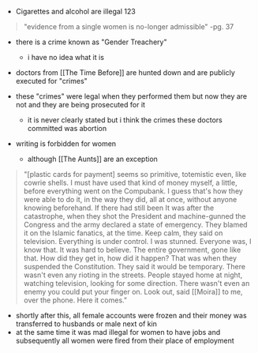 - Cigarettes and alcohol are illegal 123

>"evidence from a single women is no-longer admissible"
> -pg. 37

- there is a crime known as "Gender Treachery"
	- i have no idea what it is

- doctors from [[The Time Before]] are hunted down and are publicly executed for "crimes" 
- these "crimes" were legal when they performed them but now they are not and they are being prosecuted for it
	- it is never clearly stated but i think the crimes these doctors committed was abortion

- writing is forbidden for women
	- although  [[The Aunts]] are an exception


>"[plastic cards for payment] seems so primitive, totemistic even, like cowrie shells. I must have used that kind of money myself, a little, before everything went on the Compubank. I guess that's how they were able to do it, in the way they did, all at once, without anyone knowing beforehand. If there had still been It was after the catastrophe, when they shot the President and machine-gunned the Congress and the army declared a state of emergency. They blamed it on the Islamic fanatics, at the time. Keep calm, they said on television. Everything is under control. I was stunned. Everyone was, I know that. It was hard to believe. The entire government, gone like that. How did they get in, how did it happen? That was when they suspended the Constitution. They said it would be temporary. There wasn't even any rioting in the streets. People stayed home at night, watching television, looking for some direction. There wasn't even an enemy you could put your finger on. Look out, said [[Moira]] to me, over the phone. Here it comes."


- shortly after this, all female accounts were frozen and their money was transferred to husbands or male next of kin
- at the same time it was mad illegal for women to have jobs and subsequently all women were fired from their place of employment